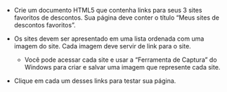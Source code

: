 * Crie um documento HTML5 que contenha links para seus 3 sites favoritos de descontos. Sua página deve conter o título “Meus sites de descontos favoritos”.
 
* Os sites devem ser apresentado em uma lista ordenada com uma imagem do site. Cada imagem deve servir de link para o site.
	* Você pode acessar cada site e usar a “Ferramenta de Captura” do Windows para criar e salvar uma imagem que represente cada site.

* Clique em cada um desses links para testar sua página.